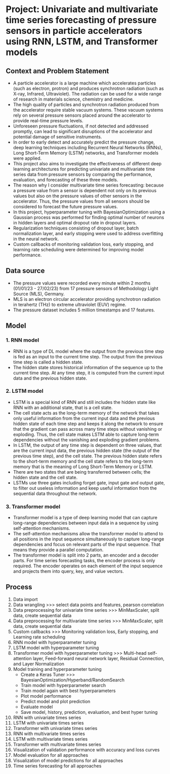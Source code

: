 # Project: Univariate and multivariate time series forecasting of pressure sensors in particle accelerators using RNN, LSTM, and Transformer models

## Context and Problem Statement
- A particle accelerator is a large machine which accelerates particles (such as electron, protron) and produces synchrotron radiation (such as X-ray, Infrared, Ultraviolet). The radiation can be used for a wide range of research in materials science, chemistry and medicine.
- The high quality of particles and synchrotron radiation produced from the accelerator require stable vacuum systems. These vacuum systems rely on several pressure sensors placed around the accelerator to provide real-time pressure levels.
- Unforeseen pressure fluctuations, if not detected and addressed promptly, can lead to significant disruptions of the accelerator and potential damage of sensitive instruments.
- In order to early detect and accurately predict the pressure change, deep learning techniques including Recurrent Neural Networks (RNNs), Long Short-Term Memory (LSTM) networks, and Transformer models were applied.
- This project also aims to investigate the effectiveness of different deep learning architectures for predicting univariate and multivariate time series data from pressure sensors by comparing the performance, evaluation, and forecasting of these three models.
- The reason why I consider multivariate time series forecasting: because a pressure value from a sensor is dependent not only on its previous values but also on the pressure values of other sensors in the accelerator. Thus, the pressure values from all sensors should be considered to forecast the future pressure values.
- In this project, hyperparameter tuning with BayesianOptimization using a Gaussian process was performed for finding optimal number of neurons in hidden layers and optimal dropout rate in dropout layers.
- Regularization techniques consisting of dropout layer, batch normalization layer, and early stopping were used to address overfitting in the neural network.
- Custom callbacks of monitoring validation loss, early stopping, and learning rate scheduling were determined for improving model performance.

## Data source
- The pressure values were recorded every minute within 2 months (01/01/23 - 27/02/23) from 17 pressure sensors of Methodology Light Source (MLS), Germany.
- MLS is an electron circular accelerator providing synchrotron radiation in terahertz (THz) to extreme ultraviolet (EUV) regime.
- The pressure dataset includes 5 million timestamps and 17 features.

## Model
### 1. RNN model
- RNN is a type of DL model where the output from the previous time step is fed as an input to the current time step. The output from the previous time step is called a hidden state.
- The hidden state stores historical information of the sequence up to the current time step. At any time step, it is computed from the current input data and the previous hidden state.

### 2. LSTM model
- LSTM is a special kind of RNN and still includes the hidden state like RNN with an additional state, that is a cell state.
- The cell state acts as the long-term memory of the network that takes only useful information from the current input data and the previous hidden state of each time step and keeps it along the network to ensure that the gradient can pass across many time steps without vanishing or exploding. Thus, the cell state makes LSTM able to capture long-term dependencies without the vanishing and exploding gradient problems.
- In LSTM, the output of any time step is dependent on three values, that are the current input data,  the previous hidden state (the output of the previous time step), and the cell state. The previous hidden state refers to the short-term memory and the cell state refers to the long-term memory that is the meaning of Long Short-Term Memory or LSTM.
- There are two states that are being transferred between cells; the hidden state and  the cell state.
- LSTMs use three gates including forget gate, input gate and output gate, to filter out useless information and keep useful information from the sequential data throughout the network.

### 3. Transformer model
- Transformer model is a type of deep learning model that can capture long-range dependencies between input data in a sequence by using self-attention mechanisms.
- The self-attention mechanisms allow the transformer model to attend to all positions in the input sequence simultaneously to capture long-range dependencies and focus on relevant parts of the input sequence. That means they provide a parallel computation.
- The transformer model is split into 2 parts, an encoder and a decoder parts. For time series forecasting tasks, the encoder process is only required. The encoder operates on each element of the input sequence and projects them into query, key, and value vectors.

## Process
1. Data import
2. Data wrangling >>> select data points and features, pearson correlation
3. Data preprocessing for univariate time series >>> MinMaxScaler, split data, create sequential data
4. Data preprocessing for multivariate time series >>> MinMaxScaler, split data, create sequential data
5. Custom callbacks >>> Monitoring validation loss, Early stopping, and Learning rate scheduling
6. RNN model with hyperparameter tuning
7. LSTM model with hyperparameter tuning
8. Transformer model with hyperparameter tuning >>> Multi-head self-attention layer, Feed-forward neural network layer, Residual Connection, and Layer Normalization
9. Model training and hyperparameter tuning
   - Create a Keras Tuner >>> BayesianOptimization/Hyperband/RandomSearch
   - Train model with hyperparameter search
   - Train model again with best hyperparameters
   - Plot model performance
   - Predict model and plot prediction
   - Evaluate model
   - Save model, history, prediction, evaluation, and best hyper tuning
10. RNN with univariate times series
11. LSTM with univariate times series
12. Transformer with univariate times series
13. RNN with multivariate times series
14. LSTM with multivariate times series
15. Transformer with multivariate times series
16. Visualization of validation performance with accuracy and loss curves
17. Model evaluation for all approaches
18. Visualization of model predictions for all approaches
19. Time series forecasting for all approaches
